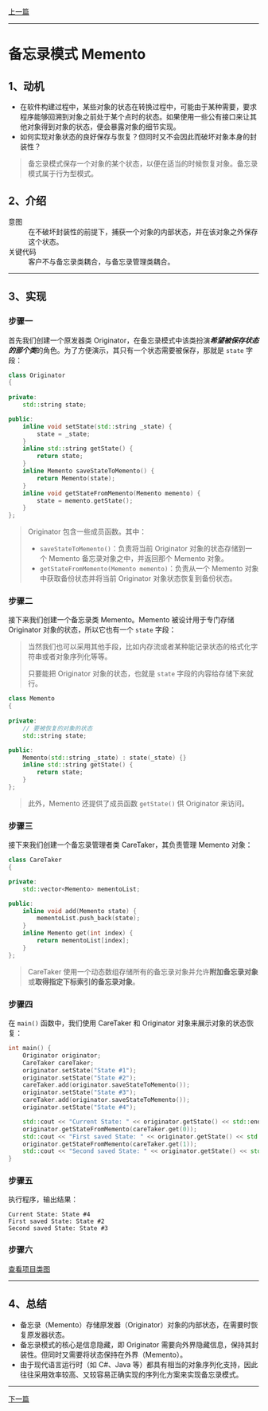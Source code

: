 [上一篇](../State%20Pattern/README.md)

---

# 备忘录模式 Memento

## 1、动机

* 在软件构建过程中，某些对象的状态在转换过程中，可能由于某种需要，要求程序能够回溯到对象之前处于某个点时的状态。如果使用一些公有接口来让其他对象得到对象的状态，便会暴露对象的细节实现。
* 如何实现对象状态的良好保存与恢复？但同时又不会因此而破坏对象本身的封装性？

> 备忘录模式保存一个对象的某个状态，以便在适当的时候恢复对象。备忘录模式属于行为型模式。

## 2、介绍

<dl>
    <dt>意图</dt>
    <dd>在不破坏封装性的前提下，捕获一个对象的内部状态，并在该对象之外保存这个状态。</dd>
    <dt>关键代码</dt>
    <dd>客户不与备忘录类耦合，与备忘录管理类耦合。</dd>
</dl>

---

## 3、实现

### 步骤一

首先我们创建一个原发器类 Originator，在备忘录模式中该类扮演***希望被保存状态的那个类***的角色。为了方便演示，其只有一个状态需要被保存，那就是 `state` 字段：

```cpp
class Originator 
{
	
private:
	std::string state;

public:
	inline void setState(std::string _state) {
		state = _state;
	}
	inline std::string getState() {
		return state;
	}
	inline Memento saveStateToMemento() {
		return Memento(state);
	}
	inline void getStateFromMemento(Memento memento) {
		state = memento.getState();
	}
};
```

> Originator 包含一些成员函数。其中：
> * `saveStateToMemento()`：负责将当前 Originator 对象的状态存储到一个 Memento 备忘录对象之中，并返回那个 Memento 对象。
> * `getStateFromMemento(Memento memento)`：负责从一个 Memento 对象中获取备份状态并将当前 Originator 对象状态恢复到备份状态。

### 步骤二

接下来我们创建一个备忘录类 Memento。Memento 被设计用于专门存储 Originator 对象的状态，所以它也有一个 `state` 字段：

> 当然我们也可以采用其他手段，比如内存流或者某种能记录状态的格式化字符串或者对象序列化等等。
> 
> 只要能把 Originator 对象的状态，也就是 `state` 字段的内容给存储下来就行。

```cpp
class Memento 
{
	
private:
	// 要被恢复的对象的状态
	std::string state;

public:
	Memento(std::string _state) : state(_state) {}
	inline std::string getState() {
		return state;
	}
};
```

> 此外，Memento 还提供了成员函数 `getState()` 供 Originator 来访问。

### 步骤三

接下来我们创建一个备忘录管理者类 CareTaker，其负责管理 Memento 对象：

```cpp
class CareTaker
{

private:
	std::vector<Memento> mementoList;

public:
	inline void add(Memento state) {
		mementoList.push_back(state);
	}
	inline Memento get(int index) {
		return mementoList[index];
	}
};
```

> CareTaker 使用一个动态数组存储所有的备忘录对象并允许**附加备忘录对象**或**取得指定下标索引的备忘录对象**。

### 步骤四

在 `main()` 函数中，我们使用 CareTaker 和 Originator 对象来展示对象的状态恢复：

```cpp
int main() {
	Originator originator;
	CareTaker careTaker;
    originator.setState("State #1");
    originator.setState("State #2");
    careTaker.add(originator.saveStateToMemento());
    originator.setState("State #3");
    careTaker.add(originator.saveStateToMemento());
    originator.setState("State #4");

    std::cout << "Current State: " << originator.getState() << std::endl;
    originator.getStateFromMemento(careTaker.get(0));
    std::cout << "First saved State: " << originator.getState() << std::endl;
    originator.getStateFromMemento(careTaker.get(1));
    std::cout << "Second saved State: " << originator.getState() << std::endl;
}
```

### 步骤五

执行程序，输出结果：

```plain
Current State: State #4
First saved State: State #2
Second saved State: State #3
```

### 步骤六

[查看项目类图](https://learn.microsoft.com/zh-cn/visualstudio/ide/class-designer/designing-and-viewing-classes-and-types?view=vs-2022#add-class-diagrams-to-projects)

---

## 4、总结

* 备忘录（Memento）存储原发器（Originator）对象的内部状态，在需要时恢复原发器状态。
* 备忘录模式的核心是信息隐藏，即 Originator 需要向外界隐藏信息，保持其封装性。但同时又需要将状态保持在外界（Memento）。
* 由于现代语言运行时（如 C#、Java 等）都具有相当的对象序列化支持，因此往往采用效率较高、又较容易正确实现的序列化方案来实现备忘录模式。

---

[下一篇](../Composite%20Pattern/README.md)